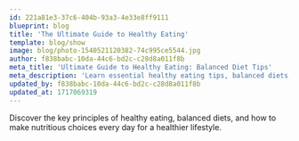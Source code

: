 ```yaml
---
id: 221a81e3-37c6-404b-93a3-4e33e8ff9111
blueprint: blog
title: 'The Ultimate Guide to Healthy Eating'
template: blog/show
image: blog/photo-1540521120382-74c995ce5544.jpg
author: f838babc-10da-44c6-bd2c-c28d8a011f8b
meta_title: 'Ultimate Guide to Healthy Eating: Balanced Diet Tips'
meta_description: 'Learn essential healthy eating tips, balanced diets, and nutritious choices to improve your lifestyle. Discover how to eat healthy every day.'
updated_by: f838babc-10da-44c6-bd2c-c28d8a011f8b
updated_at: 1717069319
---
```

Discover the key principles of healthy eating, balanced diets, and how to make nutritious choices every day for a healthier lifestyle.